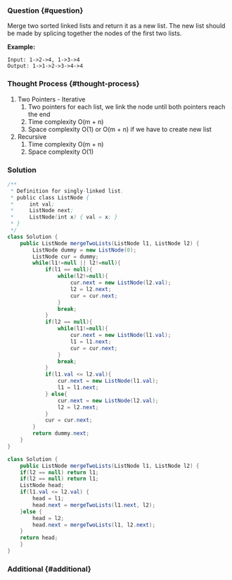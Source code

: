 ### Question {#question}

Merge two sorted linked lists and return it as a new list. The new list should be made by splicing together the nodes of the first two lists.

**Example:**

```
Input: 1->2->4, 1->3->4
Output: 1->1->2->3->4->4
```

### Thought Process {#thought-process}

1. Two Pointers - Iterative
   1. Two pointers for each list, we link the node until both pointers reach the end
   2. Time complexity O\(m + n\)
   3. Space complexity O\(1\) or O\(m + n\) if we have to create new list
2. Recursive
   1. Time complexity O\(m + n\)
   2. Space complexity O\(1\)

### Solution

```java
/**
 * Definition for singly-linked list.
 * public class ListNode {
 *     int val;
 *     ListNode next;
 *     ListNode(int x) { val = x; }
 * }
 */
class Solution {
    public ListNode mergeTwoLists(ListNode l1, ListNode l2) {
        ListNode dummy = new ListNode(0);
        ListNode cur = dummy;
        while(l1!=null || l2!=null){
            if(l1 == null){
                while(l2!=null){
                    cur.next = new ListNode(l2.val);
                    l2 = l2.next;
                    cur = cur.next;
                }
                break;
            }
            if(l2 == null){
                while(l1!=null){
                    cur.next = new ListNode(l1.val);
                    l1 = l1.next;
                    cur = cur.next;
                }
                break;
            }
            if(l1.val <= l2.val){
                cur.next = new ListNode(l1.val);
                l1 = l1.next;
            } else{
                cur.next = new ListNode(l2.val);
                l2 = l2.next;
            }
            cur = cur.next;
        }
        return dummy.next;
    }
}
```

```java
class Solution {
    public ListNode mergeTwoLists(ListNode l1, ListNode l2) {
	if(l2 == null) return l1;
	if(l2 == null) return l1;
	ListNode head;
	if(l1.val <= l2.val) {
		head = l1;
		head.next = mergeTwoLists(l1.next, l2);
	}else {
		head = l2;
		head.next = mergeTwoLists(l1, l2.next);
	}
	return head;
    }
}
```

### Additional {#additional}



